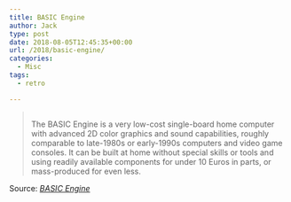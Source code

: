 ```yaml
---
title: BASIC Engine
author: Jack
type: post
date: 2018-08-05T12:45:35+00:00
url: /2018/basic-engine/
categories:
  - Misc
tags:
  - retro

---
```

> [<img class="alignnone size-full" src="https://jack.baty.net/wp-content/uploads/2018/08/screen_shmup.png" alt="" />][1]
> 
> The BASIC Engine is a very low-cost single-board home computer with advanced 2D color graphics and sound capabilities, roughly comparable to late-1980s or early-1990s computers and video game consoles. It can be built at home without special skills or tools and using readily available components for under 10 Euros in parts, or mass-produced for even less.

Source: _[BASIC Engine][1]_

 [1]: https://basicengine.org/
